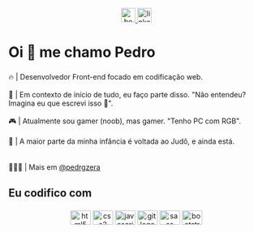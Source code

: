 <br clear="both">

<div align="center">
<a href="https://www.behance.net/200a4afa">
<img src="https://img.shields.io/static/v1?message=Behance&logo=behance&label=&color=1769ff&logoColor=white&labelColor=&style=for-the-badge" height="28" alt="behance logo"  />
</a>
<a href="www.linkedin.com/in/pedrgzera">
<img src="https://img.shields.io/static/v1?message=LinkedIn&logo=linkedin&label=&color=0077B5&logoColor=white&labelColor=&style=for-the-badge" height="28" alt="linkedin logo"  />
</a>
</div>

###


<p align="left"></p>

###

<h1 align="left">Oi 👋 me chamo Pedro</h1>

###

<p align="left">
🔥 | Desenvolvedor Front-end focado em codificação web.
<br>
<br>
🧠 | Em contexto de início de tudo, eu faço parte disso. "Não entendeu? Imagina eu que escrevi isso 🫡".
<br>
<br>
🎮 | Atualmente sou gamer (noob), mas gamer. "Tenho PC com RGB".
<br>
<br>
🥋 | A maior parte da minha infância é voltada ao Judô, e ainda está.
<br>
<br>
<br>
👨🏽‍💻 | Mais em <a href="https://instagram.com/pedrgzera?igshid=ZDdkNTZiNTM=">@pedrgzera</a>

###

<h2 align="left">Eu codifico com</h2>

###

<div align="center">
  <img src="https://cdn.jsdelivr.net/gh/devicons/devicon/icons/html5/html5-original.svg" height="28" width="40" alt="html5 logo"  />
  <img src="https://cdn.jsdelivr.net/gh/devicons/devicon/icons/css3/css3-original.svg" height="28" width="40" alt="css3 logo"  />
  <img src="https://cdn.jsdelivr.net/gh/devicons/devicon/icons/javascript/javascript-original.svg" height="28" width="40" alt="javascript logo"  />
  <img src="https://cdn.jsdelivr.net/gh/devicons/devicon/icons/git/git-original.svg" height="28" width="40" alt="git logo"  />
  <img src="https://cdn.jsdelivr.net/gh/devicons/devicon/icons/sass/sass-original.svg" height="28" width="40" alt="sass logo"  />
  <img src="https://cdn.jsdelivr.net/gh/devicons/devicon/icons/bootstrap/bootstrap-original.svg" height="28" width="40" alt="bootstrap logo"  />
</div>

###

